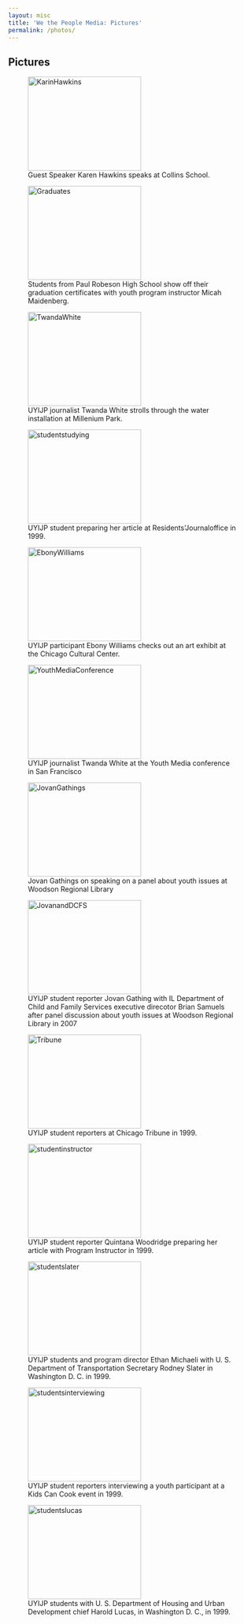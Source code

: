 ```yaml
---
layout: misc
title: 'We the People Media: Pictures'
permalink: /photos/
---
```

<h2 class="pagesubheader">Pictures</h2>
<figure class="picturepages"><img title="KarinHawkins" src="https://wethepeoplemedia.org/wp-content/uploads/2010/02/KarinHawkins.jpg" alt="KarinHawkins" width="230" height="191" /><figcaption>
Guest Speaker Karen Hawkins speaks at Collins School.</figcaption></figure>
<figure class="picturepages"><img title="Graduates" src="https://wethepeoplemedia.org/wp-content/uploads/2010/02/Graduates.jpg" alt="Graduates" width="230" height="191" /><figcaption>
Students from Paul Robeson High School show off their graduation certificates with youth program instructor Micah Maidenberg.</figcaption></figure>
<figure class="picturepages"><img title="TwandaWhite" src="https://wethepeoplemedia.org/wp-content/uploads/2010/02/TwandaWhite.jpg" alt="TwandaWhite" width="230" height="191" /><figcaption>
UYIJP journalist Twanda White strolls through the water installation at Millenium Park.</figcaption></figure>
<figure class="picturepages"><img title="studentstudying" src="https://wethepeoplemedia.org/wp-content/uploads/2010/02/studentstudying.jpg" alt="studentstudying" width="230" height="191" /><figcaption>
UYIJP student preparing her article at Residents&#8217;Journaloffice in 1999.</figcaption></figure>
<figure class="picturepages"><img title="EbonyWilliams" src="https://wethepeoplemedia.org/wp-content/uploads/2010/02/EbonyWilliams.jpg" alt="EbonyWilliams" width="230" height="191" /><figcaption>
UYIJP participant Ebony Williams checks out an art exhibit at the Chicago Cultural Center.</figcaption></figure>
<figure class="picturepages"><img title="YouthMediaConference" src="https://wethepeoplemedia.org/wp-content/uploads/2010/02/YouthMediaConference.jpg" alt="YouthMediaConference" width="230" height="191" /><figcaption>
UYIJP journalist Twanda White at the Youth Media conference in San Francisco</figcaption></figure>
<figure class="picturepages"><img title="JovanGathings" src="https://wethepeoplemedia.org/wp-content/uploads/2010/02/JovanGathings.jpg" alt="JovanGathings" width="230" height="191" /><figcaption>
Jovan Gathings on speaking on a panel about youth issues at Woodson Regional Library</figcaption></figure>
<figure class="picturepages"><img title="JovanandDCFS" src="https://wethepeoplemedia.org/wp-content/uploads/2010/02/JovanandDCFS.jpg" alt="JovanandDCFS" width="230" height="191" /><figcaption>
UYIJP student reporter Jovan Gathing with IL Department of Child and Family Services executive direcotor Brian Samuels after panel discussion about youth issues at Woodson Regional Library in 2007</figcaption></figure>
<figure class="picturepages"><img title="Tribune" src="https://wethepeoplemedia.org/wp-content/uploads/2010/02/Tribune.jpg" alt="Tribune" width="230" height="191" /><figcaption>
UYIJP student reporters at Chicago Tribune in 1999.</figcaption></figure>
<figure class="picturepages"><img title="studentinstructor" src="https://wethepeoplemedia.org/wp-content/uploads/2010/02/studentinstructor.jpg" alt="studentinstructor" width="230" height="191" /><figcaption>
UYIJP student reporter Quintana Woodridge preparing her article with Program Instructor in 1999.</figcaption></figure>
<figure class="picturepages"><img title="studentslater" src="https://wethepeoplemedia.org/wp-content/uploads/2010/02/studentslater.jpg" alt="studentslater" width="230" height="191" /><figcaption>
UYIJP students and program director Ethan Michaeli with U. S. Department of Transportation Secretary Rodney Slater in Washington D. C. in 1999.</figcaption></figure>
<figure class="picturepages"><img title="studentsinterviewing" src="https://wethepeoplemedia.org/wp-content/uploads/2010/02/studentsinterviewing.jpg" alt="studentsinterviewing" width="230" height="191" /><figcaption>
UYIJP student reporters interviewing a youth participant at a Kids Can Cook event in 1999.</figcaption></figure>
<figure class="picturepages"><img title="studentslucas" src="https://wethepeoplemedia.org/wp-content/uploads/2010/02/studentslucas.jpg" alt="studentslucas" width="230" height="191" /><figcaption>
UYIJP students with U. S. Department of Housing and Urban Development chief Harold Lucas, in Washington D. C., in 1999.</figcaption></figure>
